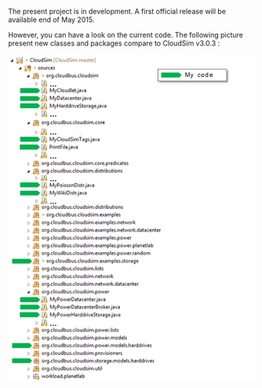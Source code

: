 The present project is in development. 
A first official release will be available end of May 2015.

However, you can have a look on the current code. The following picture present new classes and packages compare to CloudSim v3.0.3 :

![Alt text](implementation.png "MyImplementation")

